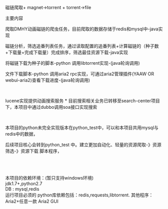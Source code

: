 <p>磁链爬取+ magnet->torrent + torrent->file</p>
<p>主要内容</p>
<p>爬取DMHY动画磁链的爬虫任务，目前爬取的数据存储于redis和mysql中-java实现</p>
<p>磁链分析，筛选追番列表任务，通过读取配置的追番列表+计算磁链的（种子数+下载量+完成下载量）完成排序，筛选最佳资源下载-java实现</p>
<p>将磁链下载为种子的脚本-python 调用libtorrent实现-(java轮询调用)</p>
<p>文件下载脚本-python 调用aria2 rpc实现，可通过aria2管理插件(YAAW OR webui-aria2)查看下载进度-(java轮询调用)</p>
<br>
<p>lucene实现提供动画搜索服务 * 目前搜索相关业务已转移至search-center项目下，本项目中通过dubbo调用soa接口实现搜索<p>
<br>
<p>本项目的python未完全实现版本在python_test中，可以和本项目共用mysql与redis中的数据，<p>
<P>后续项目核心会转到python_test 中。建立更加自动化、轻量的资源爬取-》资源筛选-》资源下载 脚本程序，<P>
<br/>
<br/>
<br/>
本项目的依赖环境：(暂只支持windows环境)<br>
jdk1.7+,python2.7<br>
DB : mysql,redis<br>
运行项目必须的 python库依赖包括：redis,requests,libtorrent.
其他程序： Aria2+任意一款 Aria2 GUI







